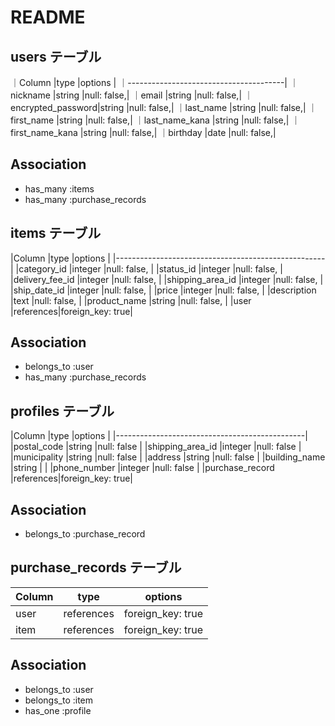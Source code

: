 # README

## users テーブル
｜Column            |type   |options     |
｜---------------------------------------|
｜nickname          |string |null: false,|
｜email             |string |null: false,|
｜encrypted_password|string |null: false,|
｜last_name         |string |null: false,|
｜first_name        |string |null: false,|
｜last_name_kana    |string |null: false,|
｜first_name_kana   |string |null: false,|
｜birthday          |date   |null: false,|

## Association
- has_many :items
- has_many :purchase_records

## items テーブル
|Column                 |type      |options          |
|----------------------------------------------------|
|category_id            |integer   |null: false,     |
|status_id              |integer   |null: false,     |
|delivery_fee_id        |integer   |null: false,     |
|shipping_area_id       |integer   |null: false,     |
|ship_date_id           |integer   |null: false,     |
|price                  |integer   |null: false,     |
|description            |text      |null: false,     |
|product_name           |string    |null: false,     |
|user                   |references|foreign_key: true|

## Association
- belongs_to :user
- has_many :purchase_records

## profiles テーブル
|Column            |type      |options          |
|-----------------------------------------------|
|postal_code       |string    |null: false      |
|shipping_area_id  |integer   |null: false      |
|municipality      |string    |null: false      |
|address           |string    |null: false      |
|building_name     |string    |                 |
|phone_number      |integer   |null: false      |
|purchase_record   |references|foreign_key: true|

## Association
- belongs_to :purchase_record

## purchase_records テーブル
|Column |type      |options          |
|-------|----------|-----------------|
|user   |references|foreign_key: true|
|item   |references|foreign_key: true|

## Association
- belongs_to :user
- belongs_to :item
- has_one :profile